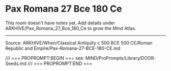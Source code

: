 # Pax Romana 27 Bce 180 Ce

This room doesn't have notes yet. Add details under ARKHIVE/Pax_Romana_27_Bce_180_Ce to grow the Mind Atlas.

---
Source: ARKHIVE/When/Classical Antiquity c 500 BCE 500 CE/Roman Republic and Empire/Pax-Romana-27-BCE-180-CE.md

/// === PROPROMPT:BEGIN ===
see: MIND/ProPrompts/Library/DOOR-Seeds.md
/// === PROPROMPT:END ===
